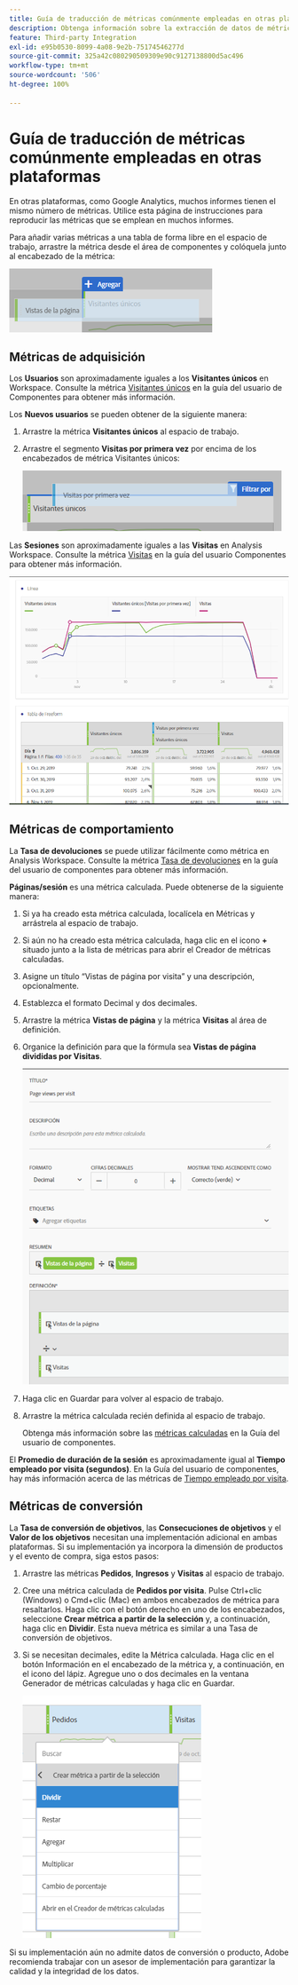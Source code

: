 ```yaml
---
title: Guía de traducción de métricas comúnmente empleadas en otras plataformas
description: Obtenga información sobre la extracción de datos de métricas en muchos informes comunes utilizando una terminología más habitual para los usuarios de Google Analytics.
feature: Third-party Integration
exl-id: e95b0530-8099-4a08-9e2b-75174546277d
source-git-commit: 325a42c080290509309e90c9127138800d5ac496
workflow-type: tm+mt
source-wordcount: '506'
ht-degree: 100%

---
```


# Guía de traducción de métricas comúnmente empleadas en otras plataformas

En otras plataformas, como Google Analytics, muchos informes tienen el mismo número de métricas. Utilice esta página de instrucciones para reproducir las métricas que se emplean en muchos informes.

Para añadir varias métricas a una tabla de forma libre en el espacio de trabajo, arrastre la métrica desde el área de componentes y colóquela junto al encabezado de la métrica:

![Métrica adicional](/help/technotes/ga-to-aa/assets/new_metric.png)

## Métricas de adquisición

Los **Usuarios** son aproximadamente iguales a los **Visitantes únicos** en Workspace. Consulte la métrica [Visitantes únicos](/help/components/metrics/unique-visitors.md) en la guía del usuario de Componentes para obtener más información.

Los **Nuevos usuarios** se pueden obtener de la siguiente manera:

1. Arrastre la métrica **Visitantes únicos** al espacio de trabajo.
2. Arrastre el segmento **Visitas por primera vez** por encima de los encabezados de métrica Visitantes únicos:

   ![Visitas por primera vez](../assets/first_time_visits.png)

Las **Sesiones** son aproximadamente iguales a las **Visitas** en Analysis Workspace. Consulte la métrica [Visitas](/help/components/metrics/visits.md) en la guía del usuario Componentes para obtener más información.

![Métricas de adquisición](../assets/acquisition_metrics.png)

## Métricas de comportamiento

La **Tasa de devoluciones** se puede utilizar fácilmente como métrica en Analysis Workspace. Consulte la métrica [Tasa de devoluciones](/help/components/metrics/bounce-rate.md) en la guía del usuario de componentes para obtener más información.

**Páginas/sesión** es una métrica calculada. Puede obtenerse de la siguiente manera:

1. Si ya ha creado esta métrica calculada, localícela en Métricas y arrástrela al espacio de trabajo.
2. Si aún no ha creado esta métrica calculada, haga clic en el icono **+** situado junto a la lista de métricas para abrir el Creador de métricas calculadas.
3. Asigne un título “Vistas de página por visita” y una descripción, opcionalmente.
4. Establezca el formato Decimal y dos decimales.
5. Arrastre la métrica **Vistas de página** y la métrica **Visitas** al área de definición.
6. Organice la definición para que la fórmula sea **Vistas de página divididas por Visitas**.

   ![Vistas de página por visita](/help/technotes/ga-to-aa/assets/page_views_per_visit.png)

7. Haga clic en Guardar para volver al espacio de trabajo.
8. Arrastre la métrica calculada recién definida al espacio de trabajo.

   Obtenga más información sobre las [métricas calculadas](/help/components/calculated-metrics/cm-overview.md) en la Guía del usuario de componentes.

El **Promedio de duración de la sesión** es aproximadamente igual al **Tiempo empleado por visita (segundos)**. En la Guía del usuario de componentes, hay más información acerca de las métricas de [Tiempo empleado por visita](/help/components/metrics/time-spent-per-visit.md).

## Métricas de conversión

La **Tasa de conversión de objetivos**, las **Consecuciones de objetivos** y el **Valor de los objetivos** necesitan una implementación adicional en ambas plataformas. Si su implementación ya incorpora la dimensión de productos y el evento de compra, siga estos pasos:

1. Arrastre las métricas **Pedidos**, **Ingresos** y **Visitas** al espacio de trabajo.
1. Cree una métrica calculada de **Pedidos por visita**. Pulse Ctrl+clic (Windows) o Cmd+clic (Mac) en ambos encabezados de métrica para resaltarlos. Haga clic con el botón derecho en uno de los encabezados, seleccione **Crear métrica a partir de la selección** y, a continuación, haga clic en **Dividir**. Esta nueva métrica es similar a una Tasa de conversión de objetivos.
1. Si se necesitan decimales, edite la Métrica calculada. Haga clic en el botón Información en el encabezado de la métrica y, a continuación, en el icono del lápiz. Agregue uno o dos decimales en la ventana Generador de métricas calculadas y haga clic en Guardar.

   ![Pedidos por visita](/help/technotes/ga-to-aa/assets/orders_per_visit.png)

Si su implementación aún no admite datos de conversión o producto, Adobe recomienda trabajar con un asesor de implementación para garantizar la calidad y la integridad de los datos.
